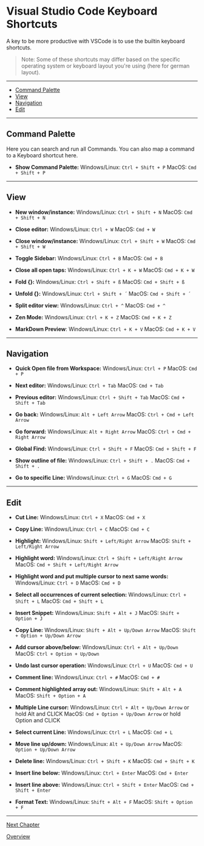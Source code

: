 # Visual Studio Code Keyboard Shortcuts

A key to be more productive with VSCode is to use the builtin keyboard shortcuts.

> Note: Some of these shortcuts may differ based on the specific operating system or keyboard layout you're using (here for german layout).

---

* [Command Palette](#command-palette)
* [View](#view)
* [Navigation](#navigation)
* [Edit](#edit)

---

## Command Palette

Here you can search and run all Commands. You can also map a command to a Keyboard shortcut here.

* **Show Command Palette:**
Windows/Linux: `Ctrl + Shift + P`  MacOS: `Cmd + Shift + P`

---

## View

* **New window/instance:**
Windows/Linux: `Ctrl + Shift + N`  MacOS: `Cmd + Shift + N`

* **Close editor:**
Windows/Linux: `Ctrl + W`  MacOS: `Cmd + W`

* **Close window/instance:**
Windows/Linux: `Ctrl + Shift + W`  MacOS: `Cmd + Shift + W`

* **Toggle Sidebar:**
Windows/Linux: `Ctrl + B`  MacOS: `Cmd + B`

* **Close all open taps:**
Windows/Linux: `Ctrl + K + W`  MacOS: `Cmd + K + W`

* **Fold {}:**
Windows/Linux: `Ctrl + Shift + ß`  MacOS: `Cmd + Shift + ß`

* **Unfold {}:**
Windows/Linux: `Ctrl + Shift + ´`  MacOS: `Cmd + Shift + ´`

* **Split editor view:**
Windows/Linux: `Ctrl + ^`  MacOS: `Cmd + ^`

* **Zen Mode:**
Windows/Linux: `Ctrl + K + Z`  MacOS: `Cmd + K + Z`

* **MarkDown Preview**:
Windows/Linux: `Ctrl + K + V`  MacOS: `Cmd + K + V`

---

## Navigation

* **Quick Open file from Workspace:**
Windows/Linux: `Ctrl + P`  MacOS: `Cmd + P`

* **Next editor:**
Windows/Linux: `Ctrl + Tab`  MacOS: `Cmd + Tab`

* **Previous editor:**
Windows/Linux: `Ctrl + Shift + Tab`  MacOS: `Cmd + Shift + Tab`

* **Go back:**
Windows/Linux: `Alt + Left Arrow` MacOS: `Ctrl + Cmd + Left Arrow`

* **Go forward:**
Windows/Linux: `Alt + Right Arrow` MacOS: `Ctrl + Cmd + Right Arrow`

* **Global Find:**
Windows/Linux: `Ctrl + Shift + F`  MacOS: `Cmd + Shift + F`

* **Show outline of file:**
Windows/Linux: `Ctrl + Shift + .`  MacOS: `Cmd + Shift + .`

* **Go to specific Line:**
Windows/Linux: `Ctrl + G`  MacOS: `Cmd + G`

---

## Edit

* **Cut Line:**
Windows/Linux: `Ctrl + X`  MacOS: `Cmd + X`

* **Copy Line:**
Windows/Linux: `Ctrl + C`  MacOS: `Cmd + C`

* **Highlight:**
Windows/Linux: `Shift + Left/Right Arrow`  MacOS: `Shift + Left/Right Arrow`

* **Highlight word:**
Windows/Linux: `Ctrl + Shift + Left/Right Arrow`  MacOS: `Cmd + Shift + Left/Right Arrow`

* **Highlight word and put multiple cursor to next same words:**
Windows/Linux: `Ctrl + D`  MacOS: `Cmd + D`

* **Select all occurrences of current selection:**
Windows/Linux: `Ctrl + Shift + L`  MacOS: `Cmd + Shift + L`

* **Insert Snippet:**
Windows/Linux: `Shift + Alt + J`  MacOS: `Shift + Option + J`

* **Copy Line:**
Windows/Linux: `Shift + Alt + Up/Down Arrow`  MacOS: `Shift + Option + Up/Down Arrow`

* **Add cursor above/below:**
Windows/Linux: `Ctrl + Alt + Up/Down`  MacOS: `Ctrl + Option + Up/Down`

* **Undo last cursor operation:**
Windows/Linux: `Ctrl + U`  MacOS: `Cmd + U`

* **Comment line:**
Windows/Linux: `Ctrl + #`  MacOS: `Cmd + #`

* **Comment highlighted array out:**
Windows/Linux: `Shift + Alt + A`  MacOS: `Shift + Option + A`

* **Multiple Line cursor:**
Windows/Linux: `Ctrl + Alt + Up/Down Arrow` or hold Alt and CLICK MacOS: `Cmd + Option + Up/Down Arrow` or hold Option and CLICK

* **Select current Line:**
Windows/Linux: `Ctrl + L`  MacOS: `Cmd + L`

* **Move line up/down:**
Windows/Linux: `Alt + Up/Down Arrow`  MacOS: `Option + Up/Down Arrow`

* **Delete line:**
Windows/Linux: `Ctrl + Shift + K`  MacOS: `Cmd + Shift + K`

* **Insert line below:**
Windows/Linux: `Ctrl + Enter`  MacOS: `Cmd + Enter`

* **Insert line above:**
Windows/Linux: `Ctrl + Shift + Enter`  MacOS: `Cmd + Shift + Enter`

* **Format Text:**
Windows/Linux: `Shift + Alt + F`  MacOS: `Shift + Option + F`

---

[Next Chapter](../README.md)

[Overview](../README.md)
